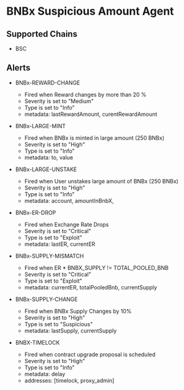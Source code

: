 # BNBx Suspicious Amount Agent

## Supported Chains

- BSC

## Alerts

- BNBx-REWARD-CHANGE

  - Fired when Reward changes by more than 20 %
  - Severity is set to "Medium"
  - Type is set to "Info"
  - metadata: lastRewardAmount, curentRewardAmount

- BNBx-LARGE-MINT

  - Fired when BNBx is minted in large amount (250 BNBx)
  - Severity is set to "High"
  - Type is set to "Info"
  - metadata: to, value

- BNBx-LARGE-UNSTAKE

  - Fired when User unstakes large amount of BNBx (250 BNBx)
  - Severity is set to "High"
  - Type is set to "Info"
  - metadata: account, amountInBnbX,

- BNBx-ER-DROP

  - Fired when Exchange Rate Drops
  - Severity is set to "Critical"
  - Type is set to "Exploit"
  - metadata: lastER, currentER

- BNBx-SUPPLY-MISMATCH

  - Fired when ER \* BNBX_SUPPLY != TOTAL_POOLED_BNB
  - Severity is set to "Critical"
  - Type is set to "Exploit"
  - metadata: currentER, totalPooledBnb, currentSupply

- BNBx-SUPPLY-CHANGE

  - Fired when BNBx Supply Changes by 10%
  - Severity is set to "High"
  - Type is set to "Suspicious"
  - metadata: lastSupply, currentSupply

- BNBX-TIMELOCK

  - Fired when contract upgrade proposal is scheduled
  - Severity is set to "High"
  - Type is set to "Info"
  - metadata: delay
  - addresses: [timelock, proxy_admin]

